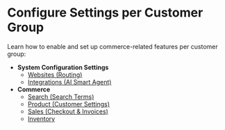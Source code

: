 <a id="user-guide-customer-groups-configuration-settings"></a>

# Configure Settings per Customer Group

Learn how to enable and set up commerce-related features per customer group:

* **System Configuration Settings**
  * [Websites (Routing)](system-configuration/websites/customer-group-routing-settings.md#user-guide-customer-groups-configuration-settings-routing)
  * [Integrations (AI Smart Agent)](system-configuration/integrations/customer-group-ai-agent.md#user-guide-customer-groups-configuration-settings-ai-agent)
* **Commerce**
  * [Search (Search Terms)](commerce/search/customer-group-search-terms-settings.md#user-guide-customer-groups-configuration-settings-search)
  * [Product (Customer Settings)](commerce/product/customer-group-product-customer-settings.md#user-guide-customer-groups-customer-settings)
  * [Sales (Checkout & Invoices)](commerce/sales/index.md#user-guide-customer-group-sales-settings)
  * [Inventory](commerce/inventory/customer-group-warehouse-settings.md#user-guide-customers-customer-group-inventory-settings)
